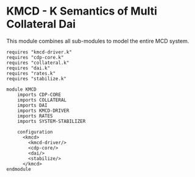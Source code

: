 KMCD - K Semantics of Multi Collateral Dai
==========================================

This module combines all sub-modules to model the entire MCD system.

```k
requires "kmcd-driver.k"
requires "cdp-core.k"
requires "collateral.k"
requires "dai.k"
requires "rates.k"
requires "stabilize.k"

module KMCD
    imports CDP-CORE
    imports COLLATERAL
    imports DAI
    imports KMCD-DRIVER
    imports RATES
    imports SYSTEM-STABILIZER

    configuration
      <kmcd>
        <kmcd-driver/>
        <cdp-core/>
        <dai/>
        <stabilize/>
      </kmcd>
endmodule
```
